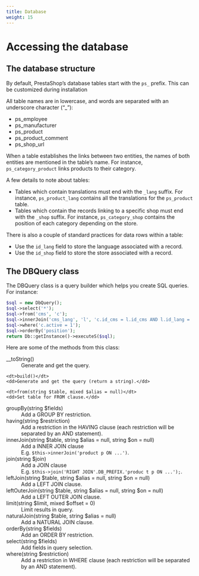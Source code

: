 ```yaml
---
title: Database
weight: 15
---
```


# Accessing the database

## The database structure

By default, PrestaShop’s database tables start with the `ps_` prefix. This can be customized during installation

All table names are in lowercase, and words are separated with an underscore character (“_”):

* ps_employee
* ps_manufacturer
* ps_product
* ps_product_comment
* ps_shop_url

When a table establishes the links between two entities, the names of both entities are mentioned in the table’s name. For instance, `ps_category_product` links products to their category.

A few details to note about tables:

* Tables which contain translations must end with the `_lang` suffix. For instance, `ps_product_lang` contains all the translations for the `ps_product` table.
* Tables which contain the records linking to a specific shop must end with the `_shop` suffix. For instance, `ps_category_shop` contains the position of each category depending on the store.

There is also a couple of standard practices for data rows within a table:

* Use the `id_lang` field to store the language associated with a record.
* Use the `id_shop` field to store the store associated with a record.

## The DBQuery class

The DBQuery class is a query builder which helps you create SQL queries. For instance:

```php
$sql = new DbQuery();
$sql->select('*');
$sql->from('cms', 'c');
$sql->innerJoin('cms_lang', 'l', 'c.id_cms = l.id_cms AND l.id_lang = '.(int)$id_lang);
$sql->where('c.active = 1');
$sql->orderBy('position');
return Db::getInstance()->executeS($sql);
```

Here are some of the methods from this class:

<dl class="function-definition">
	<dt>__toString()</dt>
	<dd>Generate and get the query.</dd>
	
	<dt>build()</dt>
	<dd>Generate and get the query (return a string).</dd>
	
	<dt>from(string $table, mixed $alias = null)</dt>
	<dd>Set table for FROM clause.</dd>
    
  <dt>groupBy(string $fields)</dt> 
  <dd>Add a GROUP BY restriction.</dd>
  
  <dt>having(string $restriction)</dt>	
  <dd>Add a restriction in the HAVING clause (each restriction will be separated by an AND statement).</dd>
  
  <dt>innerJoin(string $table, string $alias = null, string $on = null)</dt> 
  <dd>
    Add a INNER JOIN clause<br>
    E.g. <code>$this->innerJoin('product p ON ...')</code>.
  </dd>
  
  <dt>join(string $join)</dt> 
  <dd>
    Add a JOIN clause<br>
    E.g. <code>$this->join('RIGHT JOIN'.DB_PREFIX.'produc t p ON ...');</code>.
  </dd>
  
  <dt>leftJoin(string $table, string $alias = null, string $on = null)</dt> 
  <dd>Add a LEFT JOIN clause.</dd>
  
  <dt>leftOuterJoin(string $table, string $alias = null, string $on = null)</dt> 
  <dd>Add a LEFT OUTER JOIN clause.</dd>
  
  <dt>limit(string $limit, mixed $offset = 0)</dt> 
  <dd>Limit results in query.</dd>
  
  <dt>naturalJoin(string $table, string $alias = null)</dt> 
  <dd>Add a NATURAL JOIN clause.</dd>
  
  <dt>orderBy(string $fields)</dt> 
  <dd>Add an ORDER BY restriction.</dd>
  
  <dt>select(string $fields)</dt> 
  <dd>Add fields in query selection.</dd>
  
  <dt>where(string $restriction)</dt> 
  <dd>Add a restriction in WHERE clause (each restriction will be separated by an AND statement).</dd>
</dl>
